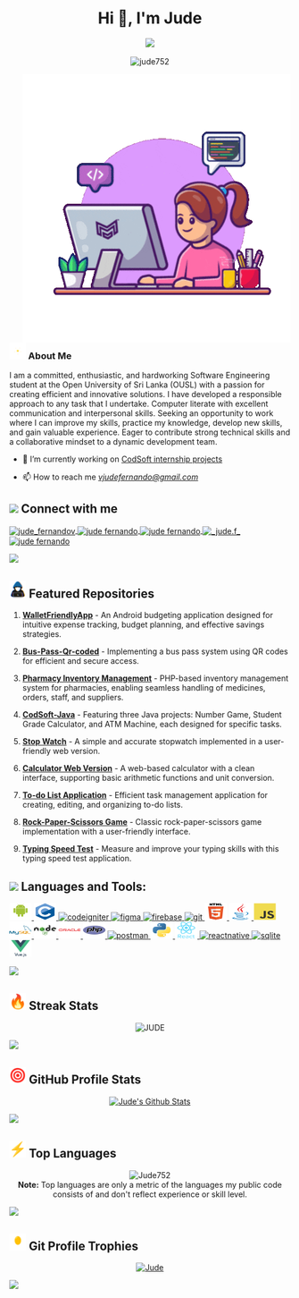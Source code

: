 <h1 align="center">Hi 👋, I'm Jude</h1>
<p align="center">
  <a href="https://github.com/DenverCoder1/readme-typing-svg">
    <img src="https://readme-typing-svg.herokuapp.com?lines=Software+Engineering+Student;Aspiring+Developer;Eager+to+learn+new+things&center=true&width=500&height=50" />
  </a>
</p>

<p align="center">
  <img src="https://komarev.com/ghpvc/?username=jude752&label=Profile%20views&color=0e75b6&style=flat" alt="jude752" />
</p>



<p align="center">
  <img align="right" src="https://github.com/Jude752/Jude752/blob/main/icons/271839927-f5d2d866-d25c-4873-8d82-425d2c62fc2e.gif" alt="deskIcon" />
  
</p>

### <img src="https://github.com/Jude752/Jude752/blob/main/icons/512%20(2).gif" width="30px"> About Me


I am a committed, enthusiastic, and hardworking Software Engineering student at the Open University of Sri Lanka (OUSL) with a passion for creating efficient and innovative solutions. I have developed a responsible approach to any task that I undertake. Computer literate with excellent communication and interpersonal skills. Seeking an opportunity to work where I can improve my skills, practice my knowledge, develop new skills, and gain valuable experience. Eager to contribute strong technical skills and a collaborative mindset to a dynamic development team.

- 🔭 I’m currently working on [CodSoft internship projects](https://github.com/Jude752/CODSOFT.git)

- 📫 How to reach me *vjudefernando@gmail.com*
## <img src="https://media.giphy.com/media/iY8CRBdQXODJSCERIr/giphy.gif" width="30px"> Connect with me

<p align="left">
  <a href="https://twitter.com/jude_fernandov" target="blank">
    <img align="center" src="https://raw.githubusercontent.com/rahuldkjain/github-profile-readme-generator/master/src/images/icons/Social/twitter.svg" alt="jude_fernandov" height="30" width="40" />
  </a>

  <a href="https://linkedin.com/in/jude-fernando-53b840235/" target="blank">
    <img align="center" src="https://raw.githubusercontent.com/rahuldkjain/github-profile-readme-generator/master/src/images/icons/Social/linked-in-alt.svg" alt="jude fernando" height="30" width="40" />
  </a>

  <a href="https://www.facebook.com/profile.php?id=100088169750940" target="blank">
    <img align="center" src="https://raw.githubusercontent.com/rahuldkjain/github-profile-readme-generator/master/src/images/icons/Social/facebook.svg" alt="jude fernando" height="30" width="40" />
  </a>

  <a href="https://instagram.com/__jude.f__?igsh=OGQ5ZDc2ODk2ZA%3D%3D&utm_source=qr" target="blank">
    <img align="center" src="https://raw.githubusercontent.com/rahuldkjain/github-profile-readme-generator/master/src/images/icons/Social/instagram.svg" alt="_jude.f_" height="30" width="40" />
  </a>

  <a href="https://www.youtube.com/@judefernandov" target="blank">
    <img align="center" src="https://raw.githubusercontent.com/rahuldkjain/github-profile-readme-generator/master/src/images/icons/Social/youtube.svg" alt="jude fernando" height="30" width="40" />
  </a>
</p>
<img src="https://user-images.githubusercontent.com/73097560/115834477-dbab4500-a447-11eb-908a-139a6edaec5c.gif">

## <img src="https://github.com/0xAbdulKhalid/0xAbdulKhalid/raw/main/assets/mdImages/about_me.gif" width="30px"> Featured Repositories

1. [**WalletFriendlyApp**](https://github.com/Jude752/WalletFriendlyApp) - An Android budgeting application designed for intuitive expense tracking, budget planning, and effective savings strategies.

2. [**Bus-Pass-Qr-coded**](https://github.com/Jude752/Bus-Pass-Qr-coded) - Implementing a bus pass system using QR codes for efficient and secure access.

3. [**Pharmacy Inventory Management**](https://github.com/Jude752/pharmacy_inventory_management) - PHP-based inventory management system for pharmacies, enabling seamless handling of medicines, orders, staff, and suppliers.

4. [**CodSoft-Java**](https://github.com/Jude752/CodSoft-Java) - Featuring three Java projects: Number Game, Student Grade Calculator, and ATM Machine, each designed for specific tasks.

5. [**Stop Watch**](https://github.com/Jude752/stop-watch) - A simple and accurate stopwatch implemented in a user-friendly web version.

6. [**Calculator Web Version**](https://github.com/Jude752/calculator-web-version) - A web-based calculator with a clean interface, supporting basic arithmetic functions and unit conversion.

7. [**To-do List Application**](https://github.com/Jude752/To-do-list-application) - Efficient task management application for creating, editing, and organizing to-do lists.

8. [**Rock-Paper-Scissors Game**](https://github.com/Jude752/Rock-Paper-Scissors-game) - Classic rock-paper-scissors game implementation with a user-friendly interface.

9. [**Typing Speed Test**](https://github.com/Jude752/typing-speed-test) - Measure and improve your typing skills with this typing speed test application.

## <img src="https://media2.giphy.com/media/QssGEmpkyEOhBCb7e1/giphy.gif?cid=ecf05e47a0n3gi1bfqntqmob8g9aid1oyj2wr3ds3mg700bl&rid=giphy.gif" width="30px"> Languages and Tools:

<p align="left">
  <a href="https://developer.android.com" target="_blank" rel="noreferrer">
    <img src="https://raw.githubusercontent.com/devicons/devicon/master/icons/android/android-original-wordmark.svg" alt="android" width="40" height="30"/>
  </a>

  <a href="https://www.cprogramming.com/" target="_blank" rel="noreferrer">
    <img src="https://raw.githubusercontent.com/devicons/devicon/master/icons/c/c-original.svg" alt="c" width="40" height="30"/>
  </a>

  <a href="https://codeigniter.com" target="_blank" rel="noreferrer">
    <img src="https://cdn.worldvectorlogo.com/logos/codeigniter.svg" alt="codeigniter" width="40" height="30"/>
  </a>

  <a href="https://www.figma.com/" target="_blank" rel="noreferrer">
    <img src="https://www.vectorlogo.zone/logos/figma/figma-icon.svg" alt="figma" width="40" height="30"/>
  </a>

  <a href="https://firebase.google.com/" target="_blank" rel="noreferrer">
    <img src="https://www.vectorlogo.zone/logos/firebase/firebase-icon.svg" alt="firebase" width="40" height="30"/>
  </a>

  <a href="https://git-scm.com/" target="_blank" rel="noreferrer">
    <img src="https://www.vectorlogo.zone/logos/git-scm/git-scm-icon.svg" alt="git" width="40" height="30"/>
  </a>

  <a href="https://www.w3.org/html/" target="_blank" rel="noreferrer">
    <img src="https://raw.githubusercontent.com/devicons/devicon/master/icons/html5/html5-original-wordmark.svg" alt="html5" width="40" height="30"/>
  </a>

  <a href="https://www.java.com" target="_blank" rel="noreferrer">
    <img src="https://raw.githubusercontent.com/devicons/devicon/master/icons/java/java-original.svg" alt="java" width="40" height="30"/>
  </a>

  <a href="https://developer.mozilla.org/en-US/docs/Web/JavaScript" target="_blank" rel="noreferrer">
    <img src="https://raw.githubusercontent.com/devicons/devicon/master/icons/javascript/javascript-original.svg" alt="javascript" width="40" height="30"/>
  </a>

  <a href="https://www.mysql.com/" target="_blank" rel="noreferrer">
    <img src="https://raw.githubusercontent.com/devicons/devicon/master/icons/mysql/mysql-original-wordmark.svg" alt="mysql" width="40" height="30"/>
  </a>

  <a href="https://nodejs.org" target="_blank" rel="noreferrer">
    <img src="https://raw.githubusercontent.com/devicons/devicon/master/icons/nodejs/nodejs-original-wordmark.svg" alt="nodejs" width="40" height="30"/>
  </a>

  <a href="https://www.oracle.com/" target="_blank" rel="noreferrer">
    <img src="https://raw.githubusercontent.com/devicons/devicon/master/icons/oracle/oracle-original.svg" alt="oracle" width="40" height="30"/>
  </a>

  <a href="https://www.php.net" target="_blank" rel="noreferrer">
    <img src="https://raw.githubusercontent.com/devicons/devicon/master/icons/php/php-original.svg" alt="php" width="40" height="30"/>
  </a>

  <a href="https://postman.com" target="_blank" rel="noreferrer">
    <img src="https://www.vectorlogo.zone/logos/getpostman/getpostman-icon.svg" alt="postman" width="40" height="30"/>
  </a>

  <a href="https://www.python.org" target="_blank" rel="noreferrer">
    <img src="https://raw.githubusercontent.com/devicons/devicon/master/icons/python/python-original.svg" alt="python" width="40" height="30"/>
  </a>

  <a href="https://reactjs.org/" target="_blank" rel="noreferrer">
    <img src="https://raw.githubusercontent.com/devicons/devicon/master/icons/react/react-original-wordmark.svg" alt="react" width="40" height="30"/>
  </a>

  <a href="https://reactnative.dev/" target="_blank" rel="noreferrer">
    <img src="https://reactnative.dev/img/header_logo.svg" alt="reactnative" width="40" height="30"/>
  </a>

  <a href="https://www.sqlite.org/" target="_blank" rel="noreferrer">
    <img src="https://www.vectorlogo.zone/logos/sqlite/sqlite-icon.svg" alt="sqlite" width="40" height="30"/>
  </a>

  <a href="https://vuejs.org/" target="_blank" rel="noreferrer">
    <img src="https://raw.githubusercontent.com/devicons/devicon/master/icons/vuejs/vuejs-original-wordmark.svg" alt="vuejs" width="40" height="30"/>
  </a>
</p>

<img src="https://user-images.githubusercontent.com/73097560/115834477-dbab4500-a447-11eb-908a-139a6edaec5c.gif">

## <img src="https://github.com/Jude752/Jude752/blob/main/icons/512.gif" width="30px"> Streak Stats

<p align="center">
  <img src="https://github-readme-streak-stats.herokuapp.com/?user=Jude752&theme=algolia" alt="JUDE" />
</p>

<img src="https://user-images.githubusercontent.com/73097560/115834477-dbab4500-a447-11eb-908a-139a6edaec5c.gif">

## <img src="https://github.com/Jude752/Jude752/blob/main/icons/512%20(5).gif" width="30px"> GitHub Profile Stats

<p align="center">
  <a href="https://github.com/anuraghazra/github-readme-stats">
    <img alt="Jude's Github Stats" src="https://github-readme-stats.vercel.app/api?username=Jude752&show_icons=true&count_private=true&theme=algolia" height="192px"/>
  </a>
</p>

<img src="https://user-images.githubusercontent.com/73097560/115834477-dbab4500-a447-11eb-908a-139a6edaec5c.gif">

## <img src="https://github.com/Jude752/Jude752/blob/main/icons/512%20(3).gif" width="30px"> Top Languages

<p align="center">
  <img src="https://github-readme-stats.vercel.app/api/top-langs?username=Jude752&langs_count=10&show_icons=true&locale=en&layout=compact&theme=algolia" alt="Jude752" height="192px"/>
  <br/>
  <b>Note:</b> Top languages are only a metric of the languages my public code consists of and don't reflect experience or skill level.
</p>

<img src="https://user-images.githubusercontent.com/73097560/115834477-dbab4500-a447-11eb-908a-139a6edaec5c.gif">

## <img src="https://github.com/Jude752/Jude752/blob/main/icons/512%20(4).gif" width="30px"> Git Profile Trophies
<p align="center">
  <a href="https://github.com/ryo-ma/github-profile-trophy">
    <img src="https://github-profile-trophy.vercel.app/?username=Jude752&layout=compact&theme=algolia" alt="Jude" />
  </a>
</p>

<img src="https://user-images.githubusercontent.com/73097560/115834477-dbab4500-a447-11eb-908a-139a6edaec5c.gif">
